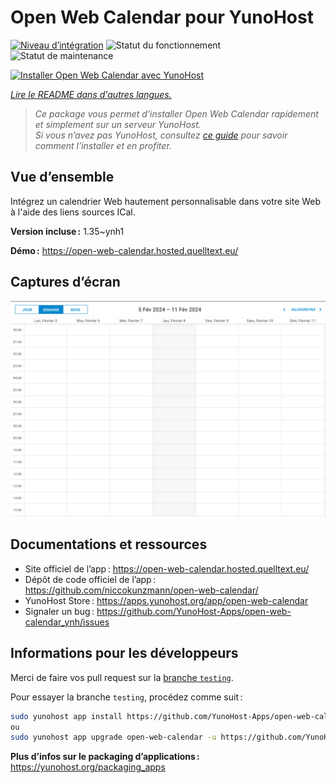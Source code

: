 <!--
Nota bene : ce README est automatiquement généré par <https://github.com/YunoHost/apps/tree/master/tools/readme_generator>
Il NE doit PAS être modifié à la main.
-->

# Open Web Calendar pour YunoHost

[![Niveau d’intégration](https://dash.yunohost.org/integration/open-web-calendar.svg)](https://dash.yunohost.org/appci/app/open-web-calendar) ![Statut du fonctionnement](https://ci-apps.yunohost.org/ci/badges/open-web-calendar.status.svg) ![Statut de maintenance](https://ci-apps.yunohost.org/ci/badges/open-web-calendar.maintain.svg)

[![Installer Open Web Calendar avec YunoHost](https://install-app.yunohost.org/install-with-yunohost.svg)](https://install-app.yunohost.org/?app=open-web-calendar)

*[Lire le README dans d'autres langues.](./ALL_README.md)*

> *Ce package vous permet d’installer Open Web Calendar rapidement et simplement sur un serveur YunoHost.*  
> *Si vous n’avez pas YunoHost, consultez [ce guide](https://yunohost.org/install) pour savoir comment l’installer et en profiter.*

## Vue d’ensemble

Intégrez un calendrier Web hautement personnalisable dans votre site Web à l'aide des liens sources ICal.

**Version incluse :** 1.35~ynh1

**Démo :** <https://open-web-calendar.hosted.quelltext.eu/>

## Captures d’écran

![Capture d’écran de Open Web Calendar](./doc/screenshots/screenshot.png)

## Documentations et ressources

- Site officiel de l’app : <https://open-web-calendar.hosted.quelltext.eu/>
- Dépôt de code officiel de l’app : <https://github.com/niccokunzmann/open-web-calendar/>
- YunoHost Store : <https://apps.yunohost.org/app/open-web-calendar>
- Signaler un bug : <https://github.com/YunoHost-Apps/open-web-calendar_ynh/issues>

## Informations pour les développeurs

Merci de faire vos pull request sur la [branche `testing`](https://github.com/YunoHost-Apps/open-web-calendar_ynh/tree/testing).

Pour essayer la branche `testing`, procédez comme suit :

```bash
sudo yunohost app install https://github.com/YunoHost-Apps/open-web-calendar_ynh/tree/testing --debug
ou
sudo yunohost app upgrade open-web-calendar -u https://github.com/YunoHost-Apps/open-web-calendar_ynh/tree/testing --debug
```

**Plus d’infos sur le packaging d’applications :** <https://yunohost.org/packaging_apps>
